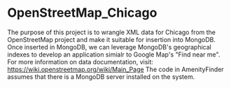 # OpenStreetMap_Chicago
The purpose of this project is to wrangle XML data for Chicago from the OpenStreetMap project and make it suitable for insertion into MongoDB. Once inserted in MongoDB, we can leverage MongoDB's geographical indexes to develop an application simialr to Google Map's "Find near me". 
For more information on data documentation, visit: https://wiki.openstreetmap.org/wiki/Main_Page
The code in AmenityFinder assumes that there is a MongoDB server installed on the system.

